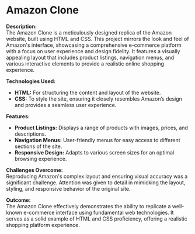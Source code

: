# Amazon Clone

**Description:**  
The Amazon Clone is a meticulously designed replica of the Amazon website, built using HTML and CSS. This project mirrors the look and feel of Amazon's interface, showcasing a comprehensive e-commerce platform with a focus on user experience and design fidelity. It features a visually appealing layout that includes product listings, navigation menus, and various interactive elements to provide a realistic online shopping experience.

**Technologies Used:**  
- **HTML:** For structuring the content and layout of the website.
- **CSS:** To style the site, ensuring it closely resembles Amazon’s design and provides a seamless user experience.

**Features:**  
- **Product Listings:** Displays a range of products with images, prices, and descriptions.
- **Navigation Menus:** User-friendly menus for easy access to different sections of the site.
- **Responsive Design:** Adapts to various screen sizes for an optimal browsing experience.

**Challenges Overcome:**  
Reproducing Amazon's complex layout and ensuring visual accuracy was a significant challenge. Attention was given to detail in mimicking the layout, styling, and responsive behavior of the original site.

**Outcome:**  
The Amazon Clone effectively demonstrates the ability to replicate a well-known e-commerce interface using fundamental web technologies. It serves as a solid example of HTML and CSS proficiency, offering a realistic shopping platform experience.
